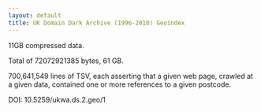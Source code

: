 ```yaml
---
layout: default
title: UK Domain Dark Archive (1996-2010) Geoindex
---
```


11GB compressed data.

Total of 72072921385 bytes, 61 GB.

700,641,549 lines of TSV, each asserting that a given web page, crawled at a given data, contained one or more references to a given postcode.

DOI: 10.5259/ukwa.ds.2.geo/1

